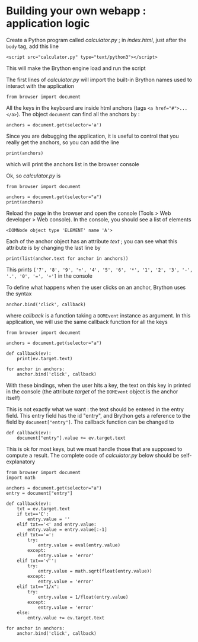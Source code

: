Building your own webapp : application logic
============================================

Create a Python program called *calculator.py* ; in *index.html*, just after the `body` tag, add this line

    <script src="calculator.py" type="text/python3"></script>

This will make the Brython engine load and run the script

The first lines of *calculator.py* will import the built-in Brython names used to interact with the application

    from browser import document

All the keys in the keyboard are inside html anchors (tags `<a href="#">...</a>`). The object `document` can find all the anchors by :

    anchors = document.get(selector='a')

Since you are debugging the application, it is useful to control that you really get the anchors, so you can add the line

    print(anchors)

which will print the anchors list in the browser console

Ok, so *calculator.py* is 

    from browser import document
    
    anchors = document.get(selector="a")
    print(anchors)

Reload the page in the browser and open the console (Tools > Web developer > Web console). In the console, you should see a list of elements

    <DOMNode object type 'ELEMENT' name 'A'>

Each of the anchor object has an attribute _text_ ; you can see what this attribute is by changing the last line by

    print(list(anchor.text for anchor in anchors))

This prints `['7', '8', '9', '÷', '4', '5', '6', '*', '1', '2', '3', '-', '.', '0', '=', '+']` in the console

To define what happens when the user clicks on an anchor, Brython uses the syntax

    anchor.bind('click', callback)

where _callback_ is a function taking a `DOMEvent` instance as argument. In this application, we will use the same callback function for all the keys

    from browser import document
    
    anchors = document.get(selector="a")
    
    def callback(ev):
        print(ev.target.text)
    
    for anchor in anchors:
        anchor.bind('click', callback)

With these bindings, when the user hits a key, the text on this key in printed in the console (the attribute _target_ of the `DOMEvent` object is the anchor itself)

This is not exactly what we want : the text should be entered in the entry field. This entry field has the id "entry", and Brython gets a reference to the field by `document["entry"]`. The callback function can be changed to

    def callback(ev):
        document["entry"].value += ev.target.text

This is ok for most keys, but we must handle those that are supposed to compute a result. The complete code of *calculator.py* below should be self-explanatory

    from browser import document
    import math
    
    anchors = document.get(selector="a")
    entry = document["entry"]
    
    def callback(ev):
        txt = ev.target.text
        if txt=='C':
            entry.value = ''
        elif txt=='<' and entry.value:
            entry.value = entry.value[:-1]
        elif txt=='=':
            try:
                entry.value = eval(entry.value)
            except:
                entry.value = 'error'
        elif txt=='√¯':
            try:
                entry.value = math.sqrt(float(entry.value))
            except:
                entry.value = 'error'
        elif txt=="1/x":
            try:
                entry.value = 1/float(entry.value)
            except:
                entry.value = 'error'    
        else:
            entry.value += ev.target.text
    
    for anchor in anchors:
        anchor.bind('click', callback)
    

